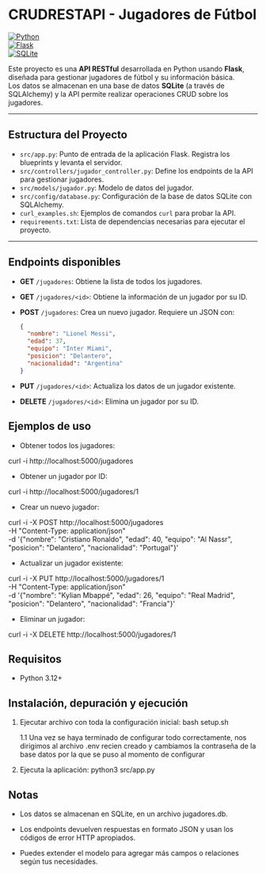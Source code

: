 # CRUDRESTAPI - Jugadores de Fútbol  

[![Python](https://img.shields.io/badge/Python-3.12-blue?logo=python)](https://www.python.org/)  
[![Flask](https://img.shields.io/badge/Flask-Framework-black?logo=flask)](https://flask.palletsprojects.com/)  
[![SQLite](https://img.shields.io/badge/SQLite-Database-blue?logo=sqlite)](https://www.sqlite.org/)  

Este proyecto es una **API RESTful** desarrollada en Python usando **Flask**, diseñada para gestionar jugadores de fútbol y su información básica.  
Los datos se almacenan en una base de datos **SQLite** (a través de SQLAlchemy) y la API permite realizar operaciones CRUD sobre los jugadores.  

---

## Estructura del Proyecto  

- `src/app.py`: Punto de entrada de la aplicación Flask. Registra los blueprints y levanta el servidor.  
- `src/controllers/jugador_controller.py`: Define los endpoints de la API para gestionar jugadores.  
- `src/models/jugador.py`: Modelo de datos del jugador.  
- `src/config/database.py`: Configuración de la base de datos SQLite con SQLAlchemy.  
- `curl_examples.sh`: Ejemplos de comandos `curl` para probar la API.  
- `requirements.txt`: Lista de dependencias necesarias para ejecutar el proyecto.  

---

## Endpoints disponibles  

- **GET** `/jugadores`: Obtiene la lista de todos los jugadores.  
- **GET** `/jugadores/<id>`: Obtiene la información de un jugador por su ID.  
- **POST** `/jugadores`: Crea un nuevo jugador. Requiere un JSON con:  
  ```json
  {
    "nombre": "Lionel Messi",
    "edad": 37,
    "equipo": "Inter Miami",
    "posicion": "Delantero",
    "nacionalidad": "Argentina"
  }

- **PUT** `/jugadores/<id>`: Actualiza los datos de un jugador existente.

- **DELETE** `/jugadores/<id>`: Elimina un jugador por su ID.

## Ejemplos de uso

- Obtener todos los jugadores:

curl -i http://localhost:5000/jugadores

- Obtener un jugador por ID:

curl -i http://localhost:5000/jugadores/1

- Crear un nuevo jugador:

curl -i -X POST http://localhost:5000/jugadores \
  -H "Content-Type: application/json" \
  -d '{"nombre": "Cristiano Ronaldo", "edad": 40, "equipo": "Al Nassr", "posicion": "Delantero", "nacionalidad": "Portugal"}'

- Actualizar un jugador existente:

curl -i -X PUT http://localhost:5000/jugadores/1 \
  -H "Content-Type: application/json" \
  -d '{"nombre": "Kylian Mbappé", "edad": 26, "equipo": "Real Madrid", "posicion": "Delantero", "nacionalidad": "Francia"}'

- Eliminar un jugador:

curl -i -X DELETE http://localhost:5000/jugadores/1

## Requisitos

- Python 3.12+

## Instalación, depuración y ejecución

1. Ejecutar archivo con toda la configuración inicial: bash setup.sh

   1.1 Una vez se haya terminado de configurar todo correctamente, nos dirigimos al archivo .env recien creado y cambiamos la contraseña de la base datos por        la que se puso al momento de configurar

2. Ejecuta la aplicación: python3 src/app.py

## Notas

- Los datos se almacenan en SQLite, en un archivo jugadores.db.

- Los endpoints devuelven respuestas en formato JSON y usan los códigos de error HTTP apropiados.

- Puedes extender el modelo para agregar más campos o relaciones según tus necesidades.
